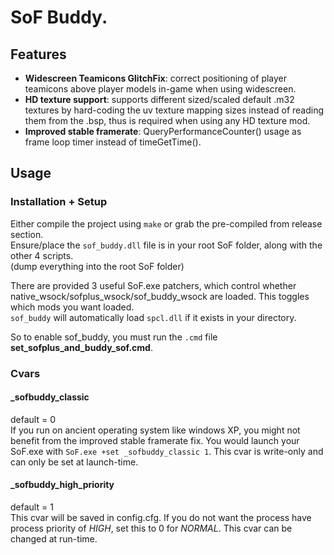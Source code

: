 # SoF Buddy.

## Features
* **Widescreen Teamicons GlitchFix**: correct positioning of player teamicons above player models in-game when using widescreen.
* **HD texture support**: supports different sized/scaled default .m32 textures by hard-coding the uv texture mapping sizes instead of reading them from the .bsp, thus is required when using any HD texture mod.
* **Improved stable framerate**: QueryPerformanceCounter() usage as frame loop timer instead of timeGetTime().

## Usage
### Installation + Setup
Either compile the project using `make` or grab the pre-compiled from release section.  
Ensure/place the `sof_buddy.dll` file is in your root SoF folder, along with the other 4 scripts.  
(dump everything into the root SoF folder)  

There are provided 3 useful SoF.exe patchers, which control whether native_wsock/sofplus_wsock/sof_buddy_wsock are loaded.  This toggles which mods you want loaded.  
`sof_buddy` will automatically load `spcl.dll` if it exists in your directory.

So to enable sof_buddy, you must run the `.cmd` file **set_sofplus_and_buddy_sof.cmd**.

### Cvars
#### _sofbuddy_classic
default = 0  
If you run on ancient operating system like windows XP, you might not benefit from the improved stable framerate fix.  You would launch your SoF.exe with `SoF.exe +set _sofbuddy_classic 1`. This cvar is write-only and can only be set at launch-time. 
#### _sofbuddy_high_priority
default = 1  
This cvar will be saved in config.cfg.  If you do not want the process have process priority of *HIGH*, set this to 0 for *NORMAL*.  This cvar can be changed at run-time.
